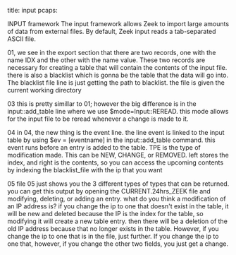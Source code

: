 title: input
pcaps:


INPUT framework
The input framework allows Zeek to import large amounts of data from external files. By default, Zeek input reads a tab-separated ASCII file.

01, we see in the export section that there are two records, one with the name IDX and the other with the name value. These two records are necessary for creating a table that will contain the contents of the input file. there is also a blacklist which is gonna be the table that the data will go into. The blacklist file line is just getting the path to blacklist. the file is given the current working directory

03 this is pretty simillar to 01; however the big difference is in the input::add\_table line where we use $mode=Input::REREAD. this mode allows for the input file to be reread whenever a change is made to it.

04 in 04, the new thing is the event line. the line event is linked to the input table by using $ev = [eventname] in the input::add\_table command. this event runs before an entry is added to the table. TPE is the type of modification made. This can be NEW, CHANGE, or REMOVED. left stores the index, and right is the contents, so you can access the upcoming contents by indexing the blacklist\_file with the ip that you want

05 file 05 just shows you the 3 different types of types that can be returned. you can get this output by opening the CURRENT.24hrs\_ZEEK file and modifying, deleting, or adding an entry. what do you think a modification of an IP address is? if you change the ip to one that doesn't exist in the table, it will be new and deleted because the IP is the index for the table, so modifying it will create a new table entry. then there will be a deletion of the old IP address because that no longer exists in the table. However, if you change the ip to one that is in the file, just further. If you change the ip to one that, however, if you change the other two fields, you just get a change.

